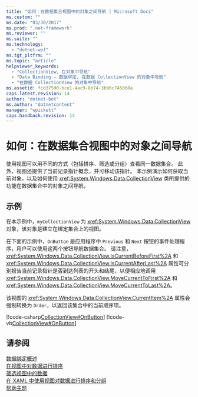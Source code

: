 ```yaml
---
title: "如何：在数据集合视图中的对象之间导航 | Microsoft Docs"
ms.custom: ""
ms.date: "03/30/2017"
ms.prod: ".net-framework"
ms.reviewer: ""
ms.suite: ""
ms.technology: 
  - "dotnet-wpf"
ms.tgt_pltfrm: ""
ms.topic: "article"
helpviewer_keywords: 
  - "CollectionView, 在对象中导航"
  - "Data Binding — 数据绑定, 在数据 CollectionView 的对象中导航"
  - "在数据 CollectionView 的对象中导航"
ms.assetid: fcd37590-bce1-4ac9-8b74-3b96c7458b8a
caps.latest.revision: 14
author: "dotnet-bot"
ms.author: "dotnetcontent"
manager: "wpickett"
caps.handback.revision: 14
---
```

# 如何：在数据集合视图中的对象之间导航
使用视图可以用不同的方式（包括排序、筛选或分组）查看同一数据集合。  此外，视图还提供了当前记录指针概念，并可移动该指针。  本示例演示如何获取当前对象，以及如何使用 <xref:System.Windows.Data.CollectionView> 类所提供的功能在数据集合中的对象之间导航。  
  
## 示例  
 在本示例中，`myCollectionView` 为 <xref:System.Windows.Data.CollectionView> 对象，该对象是建立在绑定集合上的视图。  
  
 在下面的示例中，`OnButton` 是应用程序中 `Previous` 和 `Next` 按钮的事件处理程序，用户可以使用这两个按钮导航数据集合。  请注意，<xref:System.Windows.Data.CollectionView.IsCurrentBeforeFirst%2A> 和 <xref:System.Windows.Data.CollectionView.IsCurrentAfterLast%2A> 属性可分别报告当前记录指针是否到达列表的开头和结尾，以便相应地调用 <xref:System.Windows.Data.CollectionView.MoveCurrentToFirst%2A> 和 <xref:System.Windows.Data.CollectionView.MoveCurrentToLast%2A>。  
  
 该视图的 <xref:System.Windows.Data.CollectionView.CurrentItem%2A> 属性会强制转换为 `Order`，以返回该集合中的当前顺序项。  
  
 [!code-csharp[CollectionView#OnButton](../../../../samples/snippets/csharp/VS_Snippets_Wpf/CollectionView/CSharp/Page1.xaml.cs#onbutton)]
 [!code-vb[CollectionView#OnButton](../../../../samples/snippets/visualbasic/VS_Snippets_Wpf/CollectionView/VisualBasic/Page1.xaml.vb#onbutton)]  
  
## 请参阅  
 [数据绑定概述](../../../../docs/framework/wpf/data/data-binding-overview.md)   
 [在视图中对数据进行排序](../../../../docs/framework/wpf/data/how-to-sort-data-in-a-view.md)   
 [筛选视图中的数据](../../../../docs/framework/wpf/data/how-to-filter-data-in-a-view.md)   
 [在 XAML 中使用视图对数据进行排序和分组](../../../../docs/framework/wpf/data/how-to-sort-and-group-data-using-a-view-in-xaml.md)   
 [帮助主题](../../../../docs/framework/wpf/data/data-binding-how-to-topics.md)